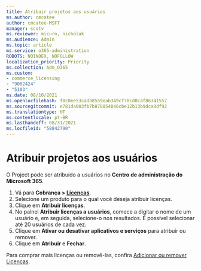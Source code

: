 ```yaml
---
title: Atribuir projetos aos usuários
ms.author: cmcatee
author: cmcatee-MSFT
manager: scotv
ms.reviewer: micurn, nicholak
ms.audience: Admin
ms.topic: article
ms.service: o365-administration
ROBOTS: NOINDEX, NOFOLLOW
localization_priority: Priority
ms.collection: Adm_O365
ms.custom:
- commerce_licensing
- "9002424"
- "5103"
ms.date: 08/10/2021
ms.openlocfilehash: f8c0ee53cadb8559eab349cf78cd8caf86341557
ms.sourcegitcommit: e781da003fb7b878854846cbe12b13b9dca8df92
ms.translationtype: HT
ms.contentlocale: pt-BR
ms.lasthandoff: 08/31/2021
ms.locfileid: "58842790"
---
```

# <a name="assign-project-to-users"></a>Atribuir projetos aos usuários

O Project pode ser atribuído a usuários no **Centro de administração do Microsoft 365**.

1. Vá para **Cobrança > [Licenças](https://go.microsoft.com/fwlink/p/?linkid=842264)**.
2. Selecione um produto para o qual você deseja atribuir licenças.
3. Clique em **Atribuir licenças**.
4. No painel **Atribuir licenças a usuários**, comece a digitar o nome de um usuário e, em seguida, selecione-o nos resultados. É possível selecionar até 20 usuários de cada vez.
5. Clique em **Ativar ou desativar aplicativos e serviços** para atribuir ou remover.
6. Clique em **Atribuir** e **Fechar**.

Para comprar mais licenças ou removê-las, confira [Adicionar ou remover Licenças](https://docs.microsoft.com/microsoft-365/commerce/licenses/buy-licenses#buy-or-remove-licenses-for-your-business-subscription).